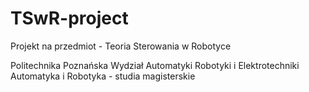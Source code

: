 # TSwR-project
Projekt na przedmiot - Teoria Sterowania w Robotyce

Politechnika Poznańska
Wydział Automatyki Robotyki i Elektrotechniki 
Automatyka i Robotyka - studia magisterskie
